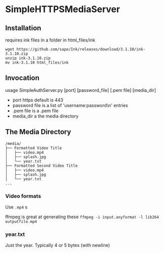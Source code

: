 # SimpleHTTPSMediaServer

## Installation

requires ink files in a folder in html_files/ink

```
wget https://github.com/sapo/Ink/releases/download/3.1.10/ink-3.1.10.zip
unzip ink-3.1.10.zip
mv ink-3.1.10 html_files/ink
```

## Invocation

usage SimpleAuthServer.py [port] [password_file] [.pem file] [media_dir]

- port https default is 443
- password file is a list of 'username:password\n' entries
- .pem file is a .pem file
- media_dir a the media directory

## The Media Directory

```
/media/
├── Formatted Video Title
│   ├── video.mp4
│   ├── splash.jpg
│   └── year.txt
├── Formatted Second Video Title
│   ├── video.mp4
│   ├── splash.jpg
│   └── year.txt
...
```

### Video formats

Use `.mp4` s

ffmpeg is great at generating these
`ffmpeg -i input.anyformat -l lib264 outputfile.mp4`

### year.txt

Just the year. Typically 4 or 5 bytes (with newline)


